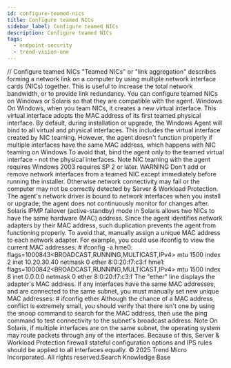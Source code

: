 ```yaml
---
id: configure-teamed-nics
title: Configure teamed NICs
sidebar_label: Configure teamed NICs
description: Configure teamed NICs
tags:
  - endpoint-security
  - trend-vision-one
---
```


/*<![CDATA[*/ $('#title').html($('meta[name=map-description]').attr('content')); /*]]>*/ Configure teamed NICs "Teamed NICs" or "link aggregation" describes forming a network link on a computer by using multiple network interface cards (NICs) together. This is useful to increase the total network bandwidth, or to provide link redundancy. You can configure teamed NICs on Windows or Solaris so that they are compatible with the agent. Windows On Windows, when you team NICs, it creates a new virtual interface. This virtual interface adopts the MAC address of its first teamed physical interface. By default, during installation or upgrade, the Windows Agent will bind to all virtual and physical interfaces. This includes the virtual interface created by NIC teaming. However, the agent doesn't function properly if multiple interfaces have the same MAC address, which happens with NIC teaming on Windows To avoid that, bind the agent only to the teamed virtual interface - not the physical interfaces. Note NIC teaming with the agent requires Windows 2003 requires SP 2 or later. WARNING Don't add or remove network interfaces from a teamed NIC except immediately before running the installer. Otherwise network connectivity may fail or the computer may not be correctly detected by Server & Workload Protection. The agent's network driver is bound to network interfaces when you install or upgrade; the agent does not continuously monitor for changes after. Solaris IPMP failover (active-standby) mode in Solaris allows two NICs to have the same hardware (MAC) address. Since the agent identifies network adapters by their MAC address, such duplication prevents the agent from functioning properly. To avoid that, manually assign a unique MAC address to each network adapter. For example, you could use ifconfig to view the current MAC addresses: # ifconfig -a hme0: flags=1000843<BROADCAST,RUNNING,MULTICAST,IPv4> mtu 1500 index 2 inet 10.20.30.40 netmask 0 ether 8:0:20:f7:c3:f hme1: flags=1000842<BROADCAST,RUNNING,MULTICAST,IPv4> mtu 1500 index 8 inet 0.0.0.0 netmask 0 ether 8:0:20:f7:c3:f The "ether" line displays the adapter's MAC address. If any interfaces have the same MAC addresses, and are connected to the same subnet, you must manually set new unique MAC addresses: # ifconfig <interface> ether <new MAC address> Although the chance of a MAC address conflict is extremely small, you should verify that there isn't one by using the snoop command to search for the MAC address, then use the ping command to test connectivity to the subnet's broadcast address. Note On Solaris, if multiple interfaces are on the same subnet, the operating system may route packets through any of the interfaces. Because of this, Server & Workload Protection firewall stateful configuration options and IPS rules should be applied to all interfaces equally. © 2025 Trend Micro Incorporated. All rights reserved.Search Knowledge Base